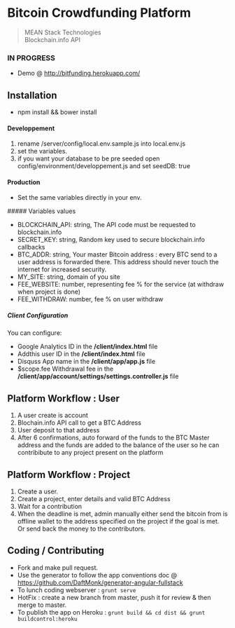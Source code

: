 Bitcoin Crowdfunding Platform
=============================

> MEAN Stack Technologies  
> Blockchain.info API


### IN PROGRESS
* Demo @ http://bitfunding.herokuapp.com/

## Installation 

* npm install && bower install 

#### Developpement

1. rename /server/config/local.env.sample.js into local.env.js
2. set the variables.
3. if you want your database to be pre seeded open config/environment/developpement.js and set seedDB: true

#### Production
* Set the same variables directly in your env.

##### Variables values
* BLOCKCHAIN_API: string, The API code must be requested to blockchain.info
* SECRET_KEY: string, Random key used to secure blockchain.info callbacks
* BTC_ADDR: string, Your master Bitcoin address : every BTC send to a user address is forwarded there. 
  This address should never touch the internet for increased security.
* MY_SITE: string, domain of you site
* FEE_WEBSITE: number, representing fee % for the service (at withdraw when project is done)
* FEE_WITHDRAW: number, fee % on user withdraw 

##### Client Configuration
You can configure:

* Google Analytics ID in the **/client/index.html** file
* Addthis user ID in the **/client/index.html** file
* Disquss App name in the **/client/app/app.js** file
* $scope.fee Withdrawal fee in the **/client/app/account/settings/settings.controller.js** file

## Platform Workflow : User
1. A user create is account
2. Blochain.info API call to get a BTC Address
3. User deposit to that address
4. After 6 confirmations, auto forward of the funds to the BTC Master address and the funds are added to the balance of the user so he can contribibute to any project present on the platform

## Platform Workflow : Project
1. Create a user.
2. Create a project, enter details and valid BTC Address
3. Wait for a contribution
4. When the deadline is met, admin manually either send the bitcoin from is offline wallet to the address specified on the project if the goal is met. Or send back the money to the contributors.


## Coding / Contributing

* Fork and make pull request.
* Use the generator to follow the app conventions doc @ https://github.com/DaftMonk/generator-angular-fullstack
* To lunch coding webserver : `grunt serve`
* HotFix : create a new branch from master, push it for review & then merge to master.
* To publish the app on Heroku : `grunt build && cd dist && grunt buildcontrol:heroku`


